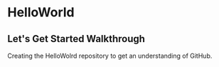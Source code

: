 # HelloWorld
Let's Get Started Walkthrough
-----------------------------

Creating the HelloWolrd repository to get an understanding of GitHub.
